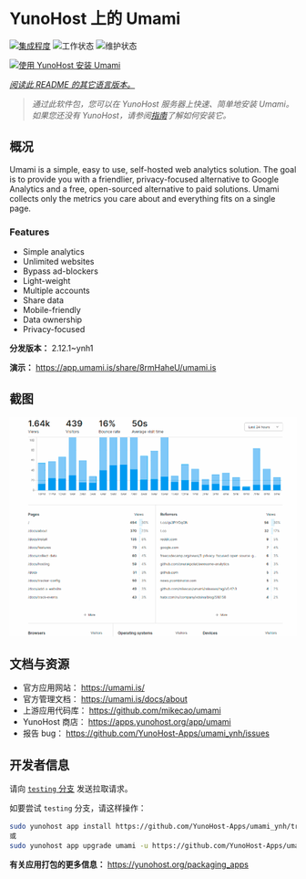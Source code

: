 <!--
注意：此 README 由 <https://github.com/YunoHost/apps/tree/master/tools/readme_generator> 自动生成
请勿手动编辑。
-->

# YunoHost 上的 Umami

[![集成程度](https://dash.yunohost.org/integration/umami.svg)](https://ci-apps.yunohost.org/ci/apps/umami/) ![工作状态](https://ci-apps.yunohost.org/ci/badges/umami.status.svg) ![维护状态](https://ci-apps.yunohost.org/ci/badges/umami.maintain.svg)

[![使用 YunoHost 安装 Umami](https://install-app.yunohost.org/install-with-yunohost.svg)](https://install-app.yunohost.org/?app=umami)

*[阅读此 README 的其它语言版本。](./ALL_README.md)*

> *通过此软件包，您可以在 YunoHost 服务器上快速、简单地安装 Umami。*  
> *如果您还没有 YunoHost，请参阅[指南](https://yunohost.org/install)了解如何安装它。*

## 概况

Umami is a simple, easy to use, self-hosted web analytics solution. The goal is to provide you with a friendlier, privacy-focused alternative to Google Analytics and a free, open-sourced alternative to paid solutions. Umami collects only the metrics you care about and everything fits on a single page. 

### Features

- Simple analytics
- Unlimited websites
- Bypass ad-blockers
- Light-weight
- Multiple accounts
- Share data
- Mobile-friendly
- Data ownership
- Privacy-focused


**分发版本：** 2.12.1~ynh1

**演示：** <https://app.umami.is/share/8rmHaheU/umami.is>

## 截图

![Umami 的截图](./doc/screenshots/dark.png)

## 文档与资源

- 官方应用网站： <https://umami.is/>
- 官方管理文档： <https://umami.is/docs/about>
- 上游应用代码库： <https://github.com/mikecao/umami>
- YunoHost 商店： <https://apps.yunohost.org/app/umami>
- 报告 bug： <https://github.com/YunoHost-Apps/umami_ynh/issues>

## 开发者信息

请向 [`testing` 分支](https://github.com/YunoHost-Apps/umami_ynh/tree/testing) 发送拉取请求。

如要尝试 `testing` 分支，请这样操作：

```bash
sudo yunohost app install https://github.com/YunoHost-Apps/umami_ynh/tree/testing --debug
或
sudo yunohost app upgrade umami -u https://github.com/YunoHost-Apps/umami_ynh/tree/testing --debug
```

**有关应用打包的更多信息：** <https://yunohost.org/packaging_apps>
